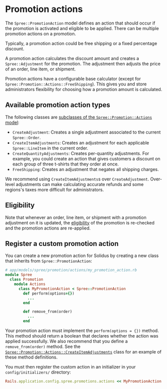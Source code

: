 # Promotion actions

The `Spree::PromotionAction` model defines an action that should occur if the
promotion is activated and eligible to be applied. There can be multiple
promotion actions on a promotion.

Typically, a promotion action could be free shipping or a fixed percentage
discount.

A promotion action calculates the discount amount and creates a
`Spree::Adjustment` for the promotion. The adjustment then adjusts the price of
an order, line item, or shipment.

Promotion actions have a configurable base calculator (except for
`Spree::Promotion::Actions::FreeShipping`). This gives you and store
administrators flexibility for choosing how a promotion amount is calculated.

<!-- TODO:
  Once calculator documentation exists, link to it in the above paragraph so
  there's more context for anyone wondering what a "base calculator" is in
  Solidus.

  Similarly, we should link to the adjustments documentation once it's merged.
-->

## Available promotion action types

The following classes are [subclasses of the `Spree::Promotion::Actions`
model][promotion-actions]:

- `CreateAdjustment`: Creates a single adjustment associated to the current
  `Spree::Order`.
- `CreateItemAdjustments`: Creates an adjustment for each applicable
  `Spree::LineItem` in the current order.
- `CreateQuantityAdjustments`: Creates per-quantity adjustments. For example,
  you could create an action that gives customers a discount on each group of
  three t-shirts that they order at once.
- `FreeShipping`: Creates an adjustment that negates all shipping charges.

We recommend using `CreateItemAdjustments`s over `CreateAdjustment`. Over-level
adjustments can make calculating accurate refunds and some regions's taxes more
difficult for administrators.

[promotion-actions]: https://github.com/solidusio/solidus/tree/master/core/app/models/spree/promotion/actions

## Eligibility

Note that whenever an order, line item, or shipment with a promotion adjustment
on it is updated, the [eligibility][eligibility] of the promotion is re-checked
and the promotion actions are re-applied.

[eligibility]: overview.md#eligibility

## Register a custom promotion action

You can create a new promotion action for Solidus by creating a new class that
inherits from `Spree::PromotionAction`:

```ruby
# app/models/spree/promotion/actions/my_promotion_action.rb
module Spree
  class Promotion
    module Actions
      class MyPromotionAction < Spree::PromotionAction
        def perform(options={})
          ...
        end

        def remove_from(order)
          ...
        end
```

Your promotion action must implement the `perform(options = {})` method. This
method should return a boolean that declares whether the action was applied
successfully. We also recommend that you define a `remove_from(order)` method.
See the
[`Spree::Promotion::Actions::CreateItemAdjustments`][create-item-adjustments]
class for an example of these method definitions.

You must then register the custom action in an initializer in your
`config/initializers/` directory:

```ruby
Rails.application.config.spree.promotions.actions << MyPromotionAction
```
[create-item-adjustments]: https://github.com/solidusio/solidus/blob/master/core/app/models/spree/promotion/actions/create_item_adjustments.rb
